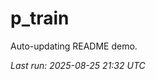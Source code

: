 # p_train

Auto-updating README demo.

<!--START_SECTION:status-->
_Last run: 2025-08-25 21:32 UTC_
<!--END_SECTION:status-->
























































































































